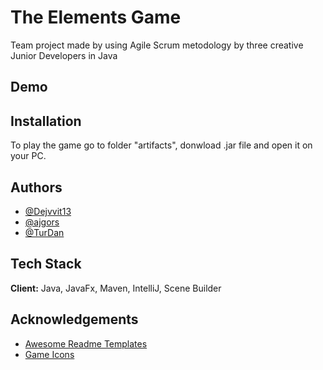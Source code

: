 
# The Elements Game
Team project made by using Agile Scrum metodology by three creative Junior Developers in Java



## Demo



## Installation

To play the game go to folder "artifacts", donwload .jar file and open it on your PC.
    
## Authors

- [@Dejvvit13](https://github.com/dejvvit13)
- [@ajgors](https://github.com/ajgors)
- [@TurDan](https://github.com/TurDan)


## Tech Stack

**Client:** Java, JavaFx, Maven, IntelliJ, Scene Builder



## Acknowledgements

 - [Awesome Readme Templates](https://awesomeopensource.com/project/elangosundar/awesome-README-templates)
 - [Game Icons](https://www.flaticon.com/)

